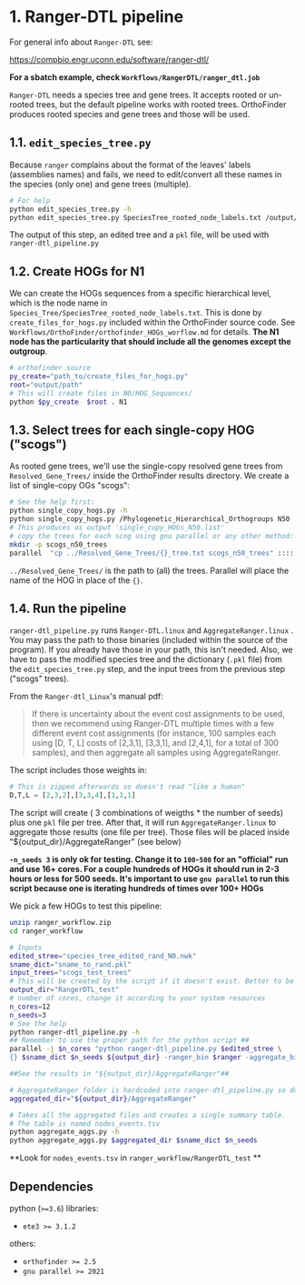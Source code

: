 # 1. Ranger-DTL pipeline

For general info about `Ranger-DTL`  see:

<https://compbio.engr.uconn.edu/software/ranger-dtl/>

**For a sbatch example, check `Workflows/RangerDTL/ranger_dtl.job`**

`Ranger-DTL` needs a species tree and gene trees. It  accepts rooted or un-rooted trees, 
but the default pipeline works with rooted trees. OrthoFinder produces rooted species and
gene trees and those will be used.

## 1.1. `edit_species_tree.py`

Because `ranger` complains about the format of the leaves' labels (assemblies names)
and fails, we need to edit/convert all these names in the species (only one) and gene trees (multiple).

```sh
# For help
python edit_species_tree.py -h
python edit_species_tree.py SpeciesTree_rooted_node_labels.txt /output/dir
```
The output of this step, an edited tree and a `pkl` file,  will be used with `ranger-dtl_pipeline.py`

## 1.2. Create HOGs for N1

We can create the HOGs sequences from a specific hierarchical level,
which is the node name in `Species_Tree/SpeciesTree_rooted_node_labels.txt`. This is
done by  `create_files_for_hogs.py` included within the OrthoFinder source code. See
`Workflows/OrthoFinder/orthofinder_HOGs_worflow.md` for details.  **The N1 node has the particularity that should include all the genomes except the outgroup**.

```sh
# orthofinder source
py_create="path_to/create_files_for_hogs.py"
root="output/path"
# This will create files in N0/HOG_Sequences/
python $py_create  $root . N1
```

## 1.3. Select trees for each single-copy HOG ("scogs")

As rooted gene trees, we'll use the single-copy resolved gene trees from `Resolved_Gene_Trees/`
inside the OrthoFinder results directory. We create a list of single-copy OGs "scogs":

```sh
# See the help first:
python single_copy_hogs.py -h
python single_copy_hogs.py /Phylogenetic_Hierarchical_Orthogroups N50  N50/HOG_Sequences Species_Tree/SpeciesTree_rooted_node_labels.txt /output/dir
# This produces as output 'single_copy_HOGs_N50.list'
# copy the trees for each scog using gnu parallel or any other method:
mkdir -p scogs_n50_trees
parallel  "cp ../Resolved_Gene_Trees/{}_tree.txt scogs_n50_trees" :::: single_copy_HOGs_N50.list
```

 `../Resolved_Gene_Trees/` is the path to (all) the trees. Parallel will place the name of the HOG in place of the  `{}`.

## 1.4. Run the pipeline

`ranger-dtl_pipeline.py` runs `Ranger-DTL.linux` and `AggregateRanger.linux` .
You may pass the path to those binaries  (included within the source of the program). If you already
have those in your path, this isn't needed. Also, we have to pass the modified species tree and the dictionary (`.pkl` 
file) from the `edit_species_tree.py` step, and the input trees from the previous step ("scogs" trees).

From the `Ranger-dtl_Linux`'s manual pdf:

>If there is uncertainty about the event cost assignments to
be used, then we recommend using Ranger-DTL multiple times with a few different event cost
assignments (for instance, 100 samples each using [D, T, L] costs of [2,3,1], [3,3,1], and [2,4,1],
for a total of 300 samples), and then aggregate all samples using AggregateRanger.

The script includes those weights in:

```python
# This is zipped afterwards so doesn't read "like a human"
D,T,L = [2,3,2],[3,3,4],[1,1,1]
```

The script will create ( 3 combinations of weigths * the number of seeds) plus one `pkl` file per tree. After that,
it will run `AggregateRanger.linux` to aggregate those results (one file per tree). Those files will be placed
inside "${output_dir}/AggregateRanger" (see below)

**`-n_seeds 3` is only ok for testing. Change it to  `100`-`500` for an "official" run and use
16+ cores. For a couple hundreds of HOGs it should run in 2-3 hours or less for 500 seeds. It's important to use `gnu parallel` to run this script because one is iterating hundreds of times over 100+ HOGs**

We pick a few HOGs to test this pipeline:

 ```sh
unzip ranger_workflow.zip
cd ranger_workflow

# Inputs
edited_stree="species_tree_edited_rand_N0.nwk"
sname_dict="sname_to_rand.pkl"
input_trees="scogs_test_trees"
# This will be created by the script if it doesn't exist. Better to be an empty folder
output_dir="RangerDTL_test"
# number of cores, change it according to your system resources
n_cores=12
n_seeds=3
# See the help
python ranger-dtl_pipeline.py -h
## Remember to use the proper path for the python script ##
parallel -j $n_cores "python ranger-dtl_pipeline.py $edited_stree \
 {} $sname_dict $n_seeds ${output_dir} -ranger_bin $ranger -aggregate_bin $aggregate" ::: ${input_trees}/*.txt

##See the results in "${output_dir}/AggregateRanger"##

# AggregateRanger folder is hardcoded into ranger-dtl_pipeline.py so don't change it
aggregated_dir="${output_dir}/AggregateRanger"

# Takes all the aggregated files and creates a single summary table.
# The table is named nodes_events.tsv
python aggregate_aggs.py -h
python aggregate_aggs.py $aggregated_dir $sname_dict $n_seeds
```

**Look for `nodes_events.tsv` in `ranger_workflow/RangerDTL_test` **

## Dependencies

python (`>=3.6`) libraries:

- `ete3 >= 3.1.2`

others:

- `orthofinder >= 2.5`
- `gnu parallel >= 2021`